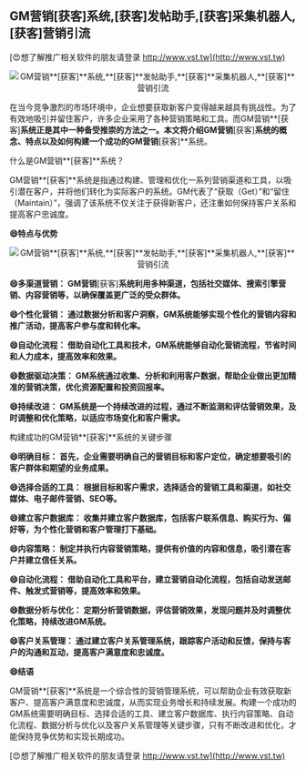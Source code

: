 ## **GM营销**[获客]**系统,**[获客]**发帖助手,**[获客]**采集机器人,**[获客]**营销引流**

[😍想了解推广相关软件的朋友请登录 http://www.vst.tw](http://www.vst.tw)

 <center><img src="https://vst.tw/MP4/tuiguang/png/7.png" alt="GM营销**[获客]**系统,**[获客]**发帖助手,**[获客]**采集机器人,**[获客]**营销引流"></center>

在当今竞争激烈的市场环境中，企业想要获取新客户变得越来越具有挑战性。为了有效地吸引并留住客户，许多企业采用了各种营销策略和工具。而GM营销**[获客]**系统正是其中一种备受推崇的方法之一。本文将介绍GM营销**[获客]**系统的概念、特点以及如何构建一个成功的GM营销**[获客]**系统。

什么是GM营销**[获客]**系统？

GM营销**[获客]**系统是指通过构建、管理和优化一系列营销渠道和工具，以吸引潜在客户，并将他们转化为实际客户的系统。GM代表了“获取（Get）”和“留住（Maintain）”，强调了该系统不仅关注于获得新客户，还注重如何保持客户关系和提高客户忠诚度。

**😄特点与优势**

 <center><img src="https://vst.tw/MP4/tuiguang/png/0.png" alt="GM营销**[获客]**系统,**[获客]**发帖助手,**[获客]**采集机器人,**[获客]**营销引流"></center>

**😄多渠道营销： GM营销**[获客]**系统利用多种渠道，包括社交媒体、搜索引擎营销、内容营销等，以确保覆盖更广泛的受众群体。**

**😄个性化营销： 通过数据分析和客户洞察，GM系统能够实现个性化的营销内容和推广活动，提高客户参与度和转化率。**

**😄自动化流程： 借助自动化工具和技术，GM系统能够自动化营销流程，节省时间和人力成本，提高效率和效果。**

**😄数据驱动决策： GM系统通过收集、分析和利用客户数据，帮助企业做出更加精准的营销决策，优化资源配置和投资回报率。**

**😄持续改进： GM系统是一个持续改进的过程，通过不断监测和评估营销效果，及时调整和优化策略，以适应市场变化和客户需求。**

构建成功的GM营销**[获客]**系统的关键步骤

**😄明确目标： 首先，企业需要明确自己的营销目标和客户定位，确定想要吸引的客户群体和期望的业务成果。**

**😄选择合适的工具： 根据目标和客户需求，选择适合的营销工具和渠道，如社交媒体、电子邮件营销、SEO等。**

**😄建立客户数据库： 收集并建立客户数据库，包括客户联系信息、购买行为、偏好等，为个性化营销和客户管理打下基础。**

**😄内容策略： 制定并执行内容营销策略，提供有价值的内容和信息，吸引潜在客户并建立信任关系。**

**😄自动化流程： 借助自动化工具和平台，建立营销自动化流程，包括自动发送邮件、触发式营销等，提高效率和效果。**

**😄数据分析与优化： 定期分析营销数据，评估营销效果，发现问题并及时调整优化策略，持续改进GM系统。**

**😄客户关系管理： 通过建立客户关系管理系统，跟踪客户活动和反馈，保持与客户的沟通和互动，提高客户满意度和忠诚度。**

**😄结语**

GM营销**[获客]**系统是一个综合性的营销管理系统，可以帮助企业有效获取新客户、提高客户满意度和忠诚度，从而实现业务增长和持续发展。构建一个成功的GM系统需要明确目标、选择合适的工具、建立客户数据库、执行内容策略、自动化流程、数据分析与优化以及客户关系管理等关键步骤，只有不断改进和优化，才能保持竞争优势和实现长期成功。

[😍想了解推广相关软件的朋友请登录 http://www.vst.tw](http://www.vst.tw)



